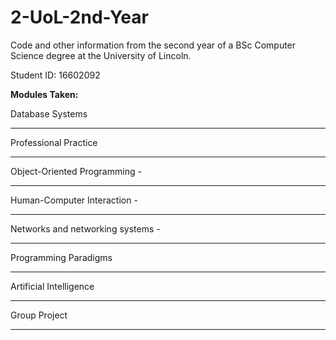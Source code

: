 # 2-UoL-2nd-Year
Code and other information from the second year of a BSc Computer Science degree at the University of Lincoln.

Student ID: 16602092 

**Modules Taken:**

Database Systems

---
Professional Practice
 
---
Object-Oriented Programming -

---
Human-Computer Interaction -

---
Networks and networking systems - 

---
Programming Paradigms

---
Artificial Intelligence

---
Group Project

---
